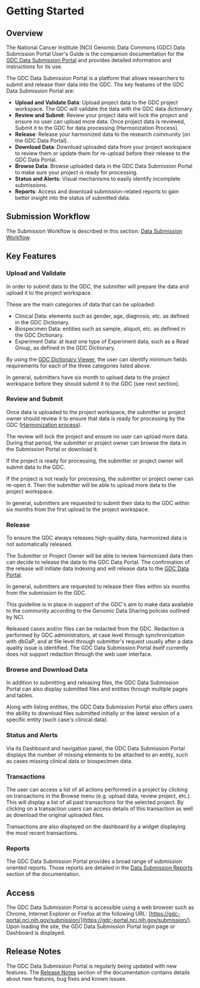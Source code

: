 # Getting Started

## Overview

The National Cancer Institute (NCI) Genomic Data Commons (GDC) Data Submission Portal User's Guide is the companion documentation for the [GDC Data Submission Portal](https://gdc.nci.nih.gov/submit-data/gdc-data-submission-portal) and provides detailed information and instructions for its use.

The GDC Data Submission Portal is a platform that allows researchers to submit and release their data into the GDC. The key features of the GDC Data Submission Portal are:

* __Upload and Validate Data__: Upload project data to the GDC project workspace. The GDC will validate the data with the GDC data dictionary.
* __Review and Submit__: Review your project data will lock the project and ensure no user can upload more data. Once project data is reviewed, Submit it to the GDC for data processing (Harmonization Process).
* __Release__: Release your harmonized data to the research community (on the GDC Data Portal).
* __Download Data__: Download uploaded data from your project workspace to review them or update them for re-upload before their release to the GDC Data Portal.
* __Browse Data__: Browse uploaded data in the GDC Data Submission Portal to make sure your project is ready for processing.
* __Status and Alerts__: Visual mechanisms to easily identify incomplete submissions.
* __Reports__: Access and download submission-related reports to gain better insight into the status of submitted data.

## Submission Workflow

The Submission Workflow is described in this section: [Data Submission Workflow](Submission_Workflow.md). 


## Key Features

### Upload and Validate
In order to submit data to the GDC, the submitter will prepare the data and upload it to the project workspace.

These are the main categories of data that can be uploaded: 

* Clinical Data: elements such as gender, age, diagnosis, etc. as defined in the GDC Dictionary.
* Biospecimen Data: entities such as sample, aliquot, etc. as defined in the GDC Dictionary.
* Experiment Data: at least one type of Experiment data, such as a Read Group, as defined in the GDC Dictionary.

By using the [GDC Dictionary Viewer](../../Dictionary/viewer.md), the user can identify minimum fields requirements for each of the three categories listed above.


In general, submitters have six month to upload data to the project workspace before they should submit it to the GDC (see next section).

### Review and Submit
Once data is uploaded to the project workspace, the submitter or project owner should review it to ensure that data is ready for processing by the GDC ([Harmonization process](https://gdc.nci.nih.gov/submit-data/gdc-data-processing-software-and-algorithms/2-data-harmonization)).

The review will lock the project and ensure no user can upload more data. During that period, the submitter or project owner can browse the data in the Submission Portal or download it. 

If the project is ready for processing, the submitter or project owner will submit data to the GDC.

If the project is not ready for processing, the submitter or project owner can re-open it. Then the submitter will be able to upload more data to the project workspace.

In general, submitters are requested to submit their data to the GDC within six months from the first upload to the project workspace.


### Release

To ensure the GDC always releases high-quality data, harmonized data is not automatically released.

The Submitter or Project Owner will be able to review harmonized data then can decide to release the data to the GDC Data Portal. The confirmation of the release will initiate data indexing and will release data to the [GDC Data Portal](https://gdc-portal.nci.nih.gov/projects/t).

In general, submitters are requested to release their files within six months from the submission to the GDC. 

This guideline is in place in support of the GDC's aim to make data available to the community according to the Genomic Data Sharing policies outlined by NCI.

Released cases and/or files can be redacted from the GDC. Redaction is performed by GDC administrators, at case level through synchronization with dbGaP, and at file level through submitter's request usually after a data quality issue is identified. The GDC Data Submission Portal itself currently does not support redaction through the web user interface.

### Browse and Download Data

In addition to submitting and releasing files, the GDC Data Submission Portal can also display submitted files and entities through multiple pages and tables.

Along with listing entities, the GDC Data Submission Portal also offers users the ability to download files submitted initially or the latest version of a specific entity (such case's clinical data).

### Status and Alerts

Via its Dashboard and navigation panel, the GDC Data Submission Portal displays the number of missing elements to be attached to an entity, such as cases missing clinical data or biospecimen data.


### Transactions

The user can access a list of all actions performed in a project by clicking on transactions in the Browse menu (e.g. upload data, review project, etc.). This will display a list of all past transactions for the selected project. By clicking on a transaction users can access details of this transaction as well as download the original uploaded files.

Transactions are also displayed on the dashboard by a widget displaying the most recent transactions.

### Reports

The GDC Data Submission Portal provides a broad range of submission oriented reports. Those reports are detailed in the [Data Submission Reports](Reports.md) section of the documentation.

## Access

The GDC Data Submission Portal is accessible using a web browser such as Chrome, Internet Explorer or Firefox at the following URL: [https://gdc-portal.nci.nih.gov/submission/](https://gdc-portal.nci.nih.gov/submission/).
Upon loading the site, the GDC Data Submission Portal login page or Dashboard is displayed.

## Release Notes

The GDC Data Submission Portal is regularly being updated with new features. The [Release Notes](../Release_Notes/Data_Submission_Portal_Release_Notes.md) section of the documentation contains details about new features, bug fixes and known issues.
